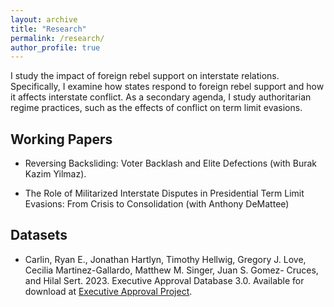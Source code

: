 ```yaml
---
layout: archive
title: "Research"
permalink: /research/
author_profile: true
---
```



I study the impact of foreign rebel support on interstate relations. Specifically, I examine how states respond to foreign rebel support and how it affects interstate conflict. As a secondary agenda, I study authoritarian regime practices, such as the effects of conflict on term limit evasions. 


## Working Papers

- Reversing Backsliding: Voter Backlash and Elite Defections (with Burak Kazim Yilmaz).

- The Role of Militarized Interstate Disputes in Presidential Term Limit Evasions: From Crisis to Consolidation (with Anthony DeMattee)


## Datasets 


- Carlin, Ryan E., Jonathan Hartlyn, Timothy Hellwig, Gregory J. Love, Cecilia Martinez-Gallardo, Matthew M. Singer, Juan S. Gomez- Cruces, and Hilal Sert. 2023. Executive Approval Database 3.0. Available for download at [Executive Approval Project](https://executiveapproval.org/download/).
